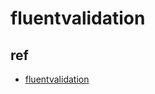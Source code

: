 # fluentvalidation


## ref
+ [fluentvalidation](https://www.google.com/search?q=fluentvalidation&rlz=1C1GCEU_zh-CNSG1012SG1012&oq=fluentvalidation&gs_lcrp=EgZjaHJvbWUyCQgAEEUYORiABDIHCAEQABiABDIHCAIQABiABDIHCAMQABiABDIHCAQQABiABDIHCAUQABiABDIHCAYQABiABDIHCAcQABiABDIHCAgQABiABDIHCAkQABiABNIBCDMxOTNqMGo3qAIAsAIA&sourceid=chrome&ie=UTF-8)